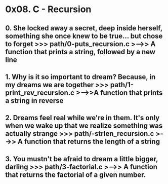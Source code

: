 # **0x08. C - Recursion**

## **0. She locked away a secret, deep inside herself, something she once knew to be true... but chose to forget >>> path/0-puts_recursion.c** >-->> A function that prints a string, followed by a new line

## **1. Why is it so important to dream? Because, in my dreams we are together >>> path/1-print_rev_recursion.c** >-->>A function that prints a string in reverse

## **2. Dreams feel real while we're in them. It's only when we wake up that we realize something was actually strange >>> path/-strlen_recursion.c** >-->> A function that returns the length of a string

## **3. You mustn't be afraid to dream a little bigger, darling >>> path/3-factorial.c** >-->> A function that returns the factorial of a given number.

